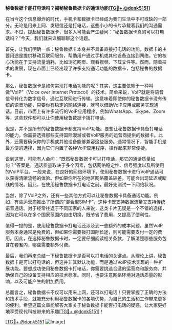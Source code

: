 **秘鲁数据卡能打电话吗？揭秘秘鲁数据卡的通话功能[[TG💪+ @donk5151](https://t.me/s/donk5151)]**

在当今这个信息爆炸的时代，手机卡和数据卡已经成为我们生活中不可或缺的一部分。无论是用来上网、发短信还是打电话，这些小小的卡片承载着我们的沟通需求。不过，提起秘鲁数据卡，很多人可能会产生疑问：“秘鲁数据卡真的可以打电话吗？”今天，我们就来详细聊聊这个话题。

首先，让我们明确一点：秘鲁数据卡本身并不具备直接打电话的功能。数据卡的主要用途是提供移动互联网服务，帮助用户通过手机或其他设备连接到网络。它的核心功能在于支持流量消耗，比如浏览网页、观看视频、下载文件等。然而，随着技术的发展，现在市面上已经出现了许多支持通话功能的数据卡，包括秘鲁的数据卡。

那么，秘鲁数据卡是如何实现打电话功能的呢？其实，这主要依赖于一种叫做“VoIP”（Voice over Internet Protocol）的技术。简单来说，VoIP就是将语音信号转化为数字信号，通过互联网进行传输。这意味着即使你的秘鲁数据卡没有传统的语音功能，只要你有稳定的网络连接，就可以借助VoIP应用或服务实现通话。目前，市面上有许多流行的VoIP应用程序，例如WhatsApp、Skype、Zoom等，这些软件都可以让你使用秘鲁数据卡拨打电话。

但是，并不是所有的秘鲁数据卡都支持VoIP功能。要想让秘鲁数据卡具备打电话的能力，你需要选择那些支持国际漫游或者VoIP服务的运营商提供的数据卡。此外，还需要确保你的手机或其他设备能够兼容这些服务。通常情况下，智能手机是最方便的选择，因为它们内置了各种VoIP应用程序，操作起来非常便捷。

说到这里，可能有人会问：“既然秘鲁数据卡可以打电话，那它的通话质量如何？”答案是，通话质量取决于多个因素，包括网络稳定性、信号强度以及所使用的VoIP平台。一般来说，在良好的网络环境下，使用秘鲁数据卡进行VoIP通话可以获得清晰流畅的体验。但如果你所在的地区网络覆盖较差，可能会出现延迟或断线的情况。因此，在使用秘鲁数据卡打电话之前，最好先测试一下网络状况。

当然，除了VoIP之外，还有一些其他方式可以让秘鲁数据卡具备通话功能。例如，有些运营商推出了所谓的“混合型SIM卡”，这种卡既支持数据流量又支持传统语音通话。对于经常往返于不同国家的人来说，这类卡片无疑是一个不错的选择，因为它可以在多个国家范围内自由切换，既节省了费用，又提高了便利性。

值得一提的是，使用秘鲁数据卡打电话还涉及到一些额外的成本问题。虽然VoIP服务本身通常是免费的，但如果你需要拨打国际长途，则可能需要支付一定的费用。因此，在选择秘鲁数据卡时，一定要仔细阅读相关条款，了解清楚哪些服务包含在套餐内，哪些需要额外付费。

最后，我们再来总结一下秘鲁数据卡是否可以打电话的关键点。从理论上讲，秘鲁数据卡是可以打电话的，但这并非其默认功能，而是通过VoIP技术实现的一种扩展功能。要想成功使用秘鲁数据卡打电话，你需要挑选合适的运营商和服务商，并确保自己的设备支持相应的技术标准。同时，也要注意网络环境对通话质量的影响，以及可能产生的附加费用。

总而言之，秘鲁数据卡不仅可以用来上网，还可以打电话！只要掌握了正确的方法和技术手段，就能充分利用秘鲁数据卡的各项优势，为自己的生活和工作带来更多的便利。希望这篇文章能解答大家关于秘鲁数据卡能否打电话的疑惑，让大家更好地享受现代科技带来的乐趣[[TG💪+ @donk5151](https://t.me/s/donk5151)]！

[[TG💪+ @donk5151](https://t.me/s/donk5151) ![Image](https://i.postimg.cc/rwNCRYN7/Snipaste-2025-04-30-17-27-05.png)]